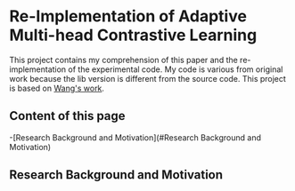 # Re-Implementation of Adaptive Multi-head Contrastive Learning
This project contains my comprehension of this paper and the re-implementation of the experimental code. My code is various from original work because the lib version is different from the source code. This project is based on [Wang's work](https://github.com/LeiWangR/cl).
## Content of this page
-[Research Background and Motivation](#Research Background and Motivation)

## Research Background and Motivation

